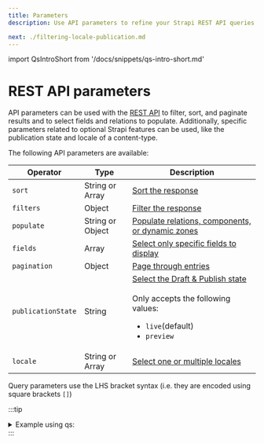 ```yaml
---
title: Parameters 
description: Use API parameters to refine your Strapi REST API queries.

next: ./filtering-locale-publication.md
---
```


import QsIntroShort from '/docs/snippets/qs-intro-short.md'

# REST API parameters

API parameters can be used with the [REST API](/dev-docs/api/rest) to filter, sort, and paginate results and to select fields and relations to populate. Additionally, specific parameters related to optional Strapi features can be used, like the publication state and locale of a content-type.

The following API parameters are available:

| Operator           | Type          | Description                                           |
| ------------------ | ------------- | ----------------------------------------------------- |
| `sort`             | String or Array  | [Sort the response](/dev-docs/api/rest/sort-pagination.md#sorting) |
| `filters`          | Object        | [Filter the response](/dev-docs/api/rest/filters-locale-publication#filtering) |
| `populate`         | String or Object | [Populate relations, components, or dynamic zones](/dev-docs/api/rest/populate-select#population) |
| `fields`           | Array         | [Select only specific fields to display](/dev-docs/api/rest/populate-select#field-selection) |
| `pagination`       | Object        | [Page through entries](/dev-docs/api/rest/sort-pagination.md#pagination) |
| `publicationState` | String        | [Select the Draft & Publish state](/dev-docs/api/rest/filters-locale-publication#publication-state)<br/><br/>Only accepts the following values:<ul><li>`live`(default)</li><li>`preview`</li></ul> |
| `locale`           | String or Array  | [Select one or multiple locales](/dev-docs/api/rest/filters-locale-publication#locale) |

Query parameters use the LHS bracket syntax (i.e. they are encoded using square brackets `[]`)

:::tip
<QsIntroShort />

<details>
<summary>Example using qs:</summary>

In the following example, the `qs` library is used to build the following URL:
`/api/books?sort[0]=title%3Aasc&filters[title][$eq]=hello&populate=%2A&fields[0]=title&pagination[pageSize]=10&pagination[page]=1&publicationState=live&locale[0]=en`

```js
const qs = require('qs');
const query = qs.stringify({
  sort: ['title:asc'],
  filters: {
    title: {
      $eq: 'hello',
    },
  },
  populate: '*',
  fields: ['title'],
  pagination: {
    pageSize: 10,
    page: 1,
  },
  publicationState: 'live',
  locale: ['en'],
}, {
  encodeValuesOnly: true, // prettify URL
});

await request(`/api/books?${query}`);
```

</details>
:::
